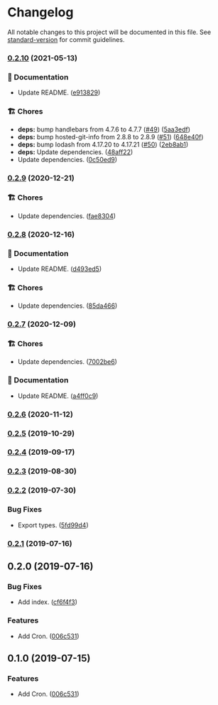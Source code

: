 # Changelog

All notable changes to this project will be documented in this file. See [standard-version](https://github.com/conventional-changelog/standard-version) for commit guidelines.

### [0.2.10](https://github.com/darkobits/cron/compare/v0.2.9...v0.2.10) (2021-05-13)


### 📖 Documentation

* Update README. ([e913829](https://github.com/darkobits/cron/commit/e91382900282a70b602ed2cfb73ca8d067f82965))


### 🏗 Chores

* **deps:** bump handlebars from 4.7.6 to 4.7.7 ([#49](https://github.com/darkobits/cron/issues/49)) ([5aa3edf](https://github.com/darkobits/cron/commit/5aa3edf125200dd3ffa150141f839534f8828b62))
* **deps:** bump hosted-git-info from 2.8.8 to 2.8.9 ([#51](https://github.com/darkobits/cron/issues/51)) ([648e40f](https://github.com/darkobits/cron/commit/648e40f7e2105511b4de3f2692b4f525bb819a7a))
* **deps:** bump lodash from 4.17.20 to 4.17.21 ([#50](https://github.com/darkobits/cron/issues/50)) ([2eb8ab1](https://github.com/darkobits/cron/commit/2eb8ab156856e28a0504fde8295ccc55be6d79f2))
* **deps:** Update dependencies. ([48aff22](https://github.com/darkobits/cron/commit/48aff22bf1ec6ef1ffa9376f9535f2490dc0f0ef))
* Update dependencies. ([0c50ed9](https://github.com/darkobits/cron/commit/0c50ed9ec7d2048f90f14726118b7e8258391470))

### [0.2.9](https://github.com/darkobits/cron/compare/v0.2.8...v0.2.9) (2020-12-21)


### 🏗 Chores

* Update dependencies. ([fae8304](https://github.com/darkobits/cron/commit/fae83044ff6ec6356e2c311140aebb7e1db26d39))

### [0.2.8](https://github.com/darkobits/cron/compare/v0.2.7...v0.2.8) (2020-12-16)


### 📖 Documentation

* Update README. ([d493ed5](https://github.com/darkobits/cron/commit/d493ed5be763e5a84a0daec3e379632fce5e86b9))


### 🏗 Chores

* Update dependencies. ([85da466](https://github.com/darkobits/cron/commit/85da46657d855aa3c9dffe53c103038c904214b0))

### [0.2.7](https://github.com/darkobits/cron/compare/v0.2.6...v0.2.7) (2020-12-09)


### 🏗 Chores

* Update dependencies. ([7002be6](https://github.com/darkobits/cron/commit/7002be6fdd9b64c75fba4dafeeb534f59b758885))


### 📖 Documentation

* Update README. ([a4ff0c9](https://github.com/darkobits/cron/commit/a4ff0c90a0dfc4b2af4d23a95cbb8fc6349f2ee9))

### [0.2.6](https://github.com/darkobits/cron/compare/v0.2.5...v0.2.6) (2020-11-12)

### [0.2.5](https://github.com/darkobits/cron/compare/v0.2.4...v0.2.5) (2019-10-29)

### [0.2.4](https://github.com/darkobits/cron/compare/v0.2.3...v0.2.4) (2019-09-17)

### [0.2.3](https://github.com/darkobits/cron/compare/v0.2.2...v0.2.3) (2019-08-30)

### [0.2.2](https://github.com/darkobits/cron/compare/v0.2.1...v0.2.2) (2019-07-30)


### Bug Fixes

* Export types. ([5fd99d4](https://github.com/darkobits/cron/commit/5fd99d4))



### [0.2.1](https://github.com/darkobits/cron/compare/v0.2.0...v0.2.1) (2019-07-16)



## 0.2.0 (2019-07-16)


### Bug Fixes

* Add index. ([cf6f4f3](https://github.com/darkobits/cron/commit/cf6f4f3))


### Features

* Add Cron. ([006c531](https://github.com/darkobits/cron/commit/006c531))



## 0.1.0 (2019-07-15)


### Features

* Add Cron. ([006c531](https://github.com/darkobits/cron/commit/006c531))
